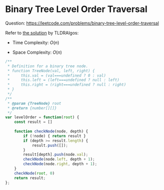 # Binary Tree Level Order Traversal

Question: https://leetcode.com/problems/binary-tree-level-order-traversal

Refer to [the solution](https://leetcode.com/problems/binary-tree-level-order-traversal/solutions/2274383/python-recursive-and-iterative-solutions/) by TLDRAlgos:

- Time Complexity: $O(n)$

- Space Complexity: $O(n)$

```javascript
/**
 * Definition for a binary tree node.
 * function TreeNode(val, left, right) {
 *     this.val = (val===undefined ? 0 : val)
 *     this.left = (left===undefined ? null : left)
 *     this.right = (right===undefined ? null : right)
 * }
 */
/**
 * @param {TreeNode} root
 * @return {number[][]}
 */
var levelOrder = function(root) {
    const result = []
    
    function checkNode(node, depth) {
        if (!node) { return result }
        if (depth >= result.length) {
            result.push([]);
        }
        result[depth].push(node.val);
        checkNode(node.left, depth + 1);
        checkNode(node.right, depth + 1);
    }
    checkNode(root, 0)
    return result;
};
```
